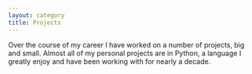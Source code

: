 ```yaml
---
layout: category
title: Projects
---
```


Over the course of my career I have worked on a number of projects, big and small.
Almost all of my personal projects are in Python, a language I greatly enjoy and have been working with for nearly a decade.
